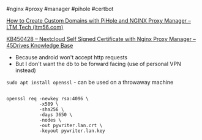 #nginx #proxy #manager #pihole #certbot

[How to Create Custom Domains with PiHole and NGINX Proxy Manager – LTM Tech (ltm56.com)](https://ltm56.com/how-to-create-custom-domains-with-pihole-and-nginx-proxy-manager/)

[KB450428 – Nextcloud Self Signed Certificate with Nginx Proxy Manager – 45Drives Knowledge Base](https://knowledgebase.45drives.com/kb/kb450428-nextcloud-self-signed-certificate-with-ngnix-proxy-manager/#:~:text=Once%20the%20files%20are%20on%20your%20workstation%20navigate,files%20saved%20to%20your%20workstation.%20Then%20click%20Save.)

-   Because android won't accept http requests
-   But I don't want the db to be forward facing (use of personal VPN instead)

`sudo apt install openssl` - can be used on a throwaway machine

```

openssl req -newkey rsa:4096 \  
            -x509 \  
            -sha256 \  
            -days 3650 \  
            -nodes \  
            -out pywriter.lan.crt \  
            -keyout pywriter.lan.key

```